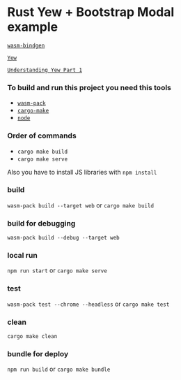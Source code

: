 # Rust Yew + Bootstrap Modal example

[`wasm-bindgen`](https://rustwasm.github.io/docs/wasm-bindgen/introduction.html)

[`Yew`](https://yew.rs)

[`Understanding Yew Part 1`](https://dev.to/rusty_sys_dev/understanding-yew-part-1-3cfn)

### To build and run this project you need this tools

-   [`wasm-pack`](https://github.com/rustwasm/wasm-pack)
-   [`cargo-make`](https://github.com/sagiegurari/cargo-make)
-   [`node`](https://nodejs.org/en/)

### Order of commands

-   `cargo make build`
-   `cargo make serve`

Also you have to install JS libraries with `npm install`

### build

`wasm-pack build --target web` or `cargo make build`

### build for debugging

`wasm-pack build --debug --target web`

### local run

`npm run start` or `cargo make serve`

### test

`wasm-pack test --chrome --headless` or `cargo make test`

### clean

`cargo make clean`

### bundle for deploy

`npm run build` or `cargo make bundle`
